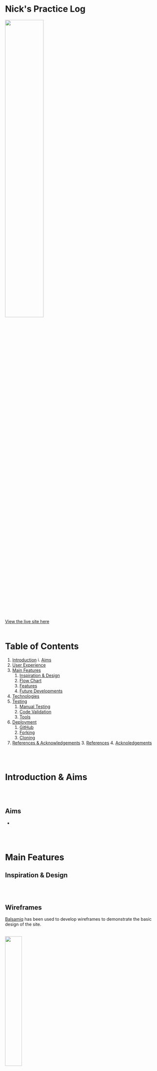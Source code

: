 # Nick's Practice Log
<img src="readme-imgs/titles.png" width="50%">
<br/>

[View the live site here](https://nicks-practice-log.herokuapp.com/)
<br/>
<br/>

# Table of Contents
1. [Introduction](#introduction)
    i. [Aims](#aims)
2. [User Experience](#user-experience-ux)
3. [Main Features](#main-features)
    1. [Inspiration & Design](#inspiration--design)
    4. [Flow Chart](#)
    5. [Features](#features)
    7. [Future Developments](#future-developments)
4. [Technologies](#technologies)
5. [Testing](#testing)
    1. [Manual Testing](#manual-testing)
    2. [Code Validation](#code-validation)
    4. [Tools](#tools)
6. [Deployment](#deployment)
    1. [GitHub](#github)
    2. [Forking](#forking)
    3. [Cloning](#cloning)
7. [References & Acknowledgements](#references--acknowledgements)
   3. [References](#references)
   4. [Acknoledgements](#acknoledgements)
<br />
<br />

# Introduction & Aims

<br>
<br>


## Aims
- 
<br />
<br />


# Main Features
## Inspiration & Design

<br />
<br />


## Wireframes
[Balsamiq](https://balsamiq.cloud/) has been used to develop wireframes to demonstrate the basic design of the site.
<br />
<br />

<img src="" width="33%">

<br />
<br />

## Features
<img src="" width="40%">

<br />
<br />


## User Interactivity
<br />
<br />

<br />
<br />

## Future Developments
This project has a great deal of developmental potential in features that could eventually add increased functionality and a deeper user experiece. 
The following are a few examples:
-  Get logs with certain scores
<br />
<br />

# Technologies
Languages used in this site are [Python]

Additional technologies include: 

- [GitHub](https://github.com/)
  - Site repository
- [Gitpod](https://gitpod.io/)
  - Online IDE for all coding work and site file management, terminal was used to add, commit, and push to Github
<br />
<br />

# Testing
## Manual Testing 

**Design Expectation**
- 
**Testing**

**Result** * 
<br/>
<br/>

## Code Validation
Pep8



## Tools
[GitPod]
<br />
<br />



# Deployment
The live site can be accessed [here](https://nickwaldock.github.io/Awesome-80s/)
<br />
<br />

## GitHub
This project was deloyed to GitHub Pages with the following steps:
1. Log in to GitHub (create an account if necessary)
2. Locate the [GitHub Respository](https://github.com/NickWaldock/Awesome-80s)
3. On the repository page, find the 'Settings' icon anc click on it
4. In the Settings page, look for and click the 'Pages' menu item on the left hand side (under section titled 'Code and automation', you may need to scroll down slightly)
5. In the 'Pages' page, under 'Source', select 'Branch:main', then '/root' and click save
6. After a few minutes, the site will be published
<br />
<br />

## Forking
The fork this repository proceed with the following steps:
1. Log it to GitHub (create an account if necessary)
2. Locate the [GitHub Respository](https://github.com/NickWaldock/Awesome-80s)
3. On the repository page, find the 'Fork' menu in the top right, click on the small down arrow
4. Select '+ Create a new fork'
5. Remane repository as required
6. Click 'Create Fork'
7. You now have your forked version of this repository
<br />
<br />

## Cloning
To clone the repository procees with the following steps:
1. Log in to GitHub (create an account if necessary)
2. Locate the [GitHub Respository](https://github.com/NickWaldock/Awesome-80s)
3. On the repository page, find and click on the 'Code' menu in the mid-top right of the page
4. Choose to either download or open in GitHub Desktop,
  - or;
    5. Choose the HTTPS option and copy the URL to your clipboard
    6. - To clone the repository using HTTPS, under "HTTPS", copy the url
       - To clone the repository using an SSH key, including a certificate issued by your organization's SSH certificate authority, click SSH, then copy the url
       - To clone a repository using GitHub CLI, click GitHub CLI, then copy url
    7. Open Terminal and change the current directory to where you want the cloned directory
    8. Type git clone, and paste the url, press Enter to create your local clone
<br />
<br />

# References & Acknoledgements


## References

The following sites were used for syntax checking, problem solving, and general coding concept referencing:
- 

<br />
<br />

## Acknoledgements























References
General
https://www.programiz.com/python-programming/methods/string/lower
https://railsware.com/blog/python-for-machine-learning-indexing-and-slicing-for-lists-tuples-strings-and-other-sequential-types/
https://www.edureka.co/blog/python-list-length/
https://docs.gspread.org/en/latest/user-guide.html

Clear screen
https://www.geeksforgeeks.org/clear-screen-python/

Datetime formatting
https://pynative.com/python-datetime-format-strftime/

Checking string format
https://www.adamsmith.haus/python/answers/how-to-check-if-a-string-matches-a-pattern-in-python

Checking for integer
https://bobbyhadz.com/blog/python-check-if-input-is-integer#:~:text=isdigit()%20%23-,Use%20the%20str.,point%20numbers%20or%20negative%20numbers.
https://pythonguides.com/python-check-if-the-variable-is-an-integer/

Code checker
https://www.pythonchecker.com/

The slow print
https://replit.com/talk/learn/The-Slow-Print/44741

pretty printer
https://docs.python.org/3/library/pprint.html

Console Art
https://github.com/sepandhaghighi/art


https://kodify.net/python/math/round-integers/

Random
https://pynative.com/python-random-choice/

BUGS
Data not pushing to spreadsheet - due to attemping to send dictionary objects across. Topics dicts function removed and replaced with a log_exercises function